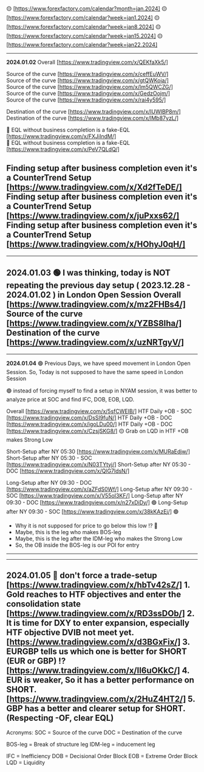 🟡 [https://www.forexfactory.com/calendar?month=jan.2024]
🟡 [https://www.forexfactory.com/calendar?week=jan1.2024]
🟡 [https://www.forexfactory.com/calendar?week=jan8.2024]
🟡 [https://www.forexfactory.com/calendar?week=jan15.2024]
🟡 [https://www.forexfactory.com/calendar?week=jan22.2024]

------------------------------------------------------------
**2024.01.02**
Overall [https://www.tradingview.com/x/QEKfaXk5/]

Source of the curve [https://www.tradingview.com/x/ceffEuWV/]  
Source of the curve [https://www.tradingview.com/x/gtQWKoia/]  
Source of the curve [https://www.tradingview.com/x/lm5QWCZG/]  
Source of the curve [https://www.tradingview.com/x/GedzOojm/]  
Source of the curve [https://www.tradingview.com/x/rai4y595/]  

Destination of the curve [https://www.tradingview.com/x/lUWIBP8m/]  
Destination of the curve [https://www.tradingview.com/x/lMb87yzL/]  

🔴 EQL without business completion is a fake-EQL [https://www.tradingview.com/x/FXJiIndM/]  
🔴 EQL without business completion is a fake-EQL [https://www.tradingview.com/x/PeV7QLdQ/]  

Finding setup after business completion even it's a CounterTrend Setup [https://www.tradingview.com/x/Xd2fTeDE/]  
Finding setup after business completion even it's a CounterTrend Setup [https://www.tradingview.com/x/juPxxs62/]  
Finding setup after business completion even it's a CounterTrend Setup [https://www.tradingview.com/x/HOhyJ0qH/]  
------------------------------------------------------------

------------------------------------------------------------
**2024.01.03**
🟢  I was thinking, today is NOT repeating the previous day setup ( 2023.12.28 - 2024.01.02 ) in London Open Session
Overall [https://www.tradingview.com/x/mz2FHBs4/]
Source of the curve [https://www.tradingview.com/x/YZBS8Iha/] 
Destination of the curve [https://www.tradingview.com/x/uzNRTgyV/] 
------------------------------------------------------------

------------------------------------------------------------
**2024.01.04**
🟢  Previous Days, we have speed movement in London Open Session. 
    So, Today is not supposed to have the same speed in London Session

🟢 instead of forcing myself to find a setup in NYAM session, 
    it was better to analyze price at SOC and find IFC, DOB, EOB, LQD.

Overall [https://www.tradingview.com/x/5sfCWEIB/]
HTF Daily +OB - SOC [https://www.tradingview.com/x/DsSI9fuN/]
HTF Daily +OB - DOC [https://www.tradingview.com/x/igoLDu00/]
HTF Daily +OB - DOC [https://www.tradingview.com/x/CzsjSKG8/] 🟡 Grab on LQD in HTF +OB makes Strong Low

Short-Setup after NY 05:30 [https://www.tradingview.com/x/MURaEdjw/]
Short-Setup after NY 05:30 - SOC [https://www.tradingview.com/x/N03TYtyj/]
Short-Setup after NY 05:30 - DOC [https://www.tradingview.com/x/QlG7ldsN/]

Long-Setup after NY 09:30 - DOC [https://www.tradingview.com/x/aZFdS0Wf/]
Long-Setup after NY 09:30 - SOC [https://www.tradingview.com/x/V55oI3KF/] 
Long-Setup after NY 09:30 - DOC [https://www.tradingview.com/x/n27xDiDy/] 🟢
Long-Setup after NY 09:30 - SOC [https://www.tradingview.com/x/38kKAzEj/] 🟢

 - Why it is not supposed for price to go below this low !? 🔴
 - Maybe, this is the leg who makes BOS-leg
 - Maybe, this is the leg after the IDM-leg who makes the Strong Low 
 - So, the OB inside the BOS-leg is our POI for entry
------------------------------------------------------------

------------------------------------------------------------
**2024.01.05**
🔴 don't force a trade-setup
[https://www.tradingview.com/x/hbTv42sZ/] 1. Gold reaches to HTF objectives and enter the consolidation state 
[https://www.tradingview.com/x/RD3ssDOb/] 2. It is time for DXY to enter expansion, especially HTF objective DVIB not meet yet.
[https://www.tradingview.com/x/d3BGxFix/] 3. EURGBP tells us which one is better for SHORT (EUR or GBP) !? 
[https://www.tradingview.com/x/II6uOKkC/] 4. EUR is weaker, So it has a better performance on SHORT. 
[https://www.tradingview.com/x/2HuZ4HT2/] 5. GBP has a better and clearer setup for SHORT. (Respecting -OF, clear EQL) 
------------------------------------------------------------


Acronyms:
SOC = Source of the curve 
DOC = Destination of the curve 

BOS-leg = Break of structure leg
IDM-leg = inducement leg

IFC = Inefficiency
DOB = Decisional Order Block
EOB = Extreme Order Block
LQD = Liquidity